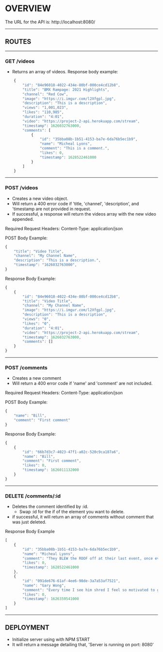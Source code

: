 # **OVERVIEW**

The URL for the API is: http://localhost:8080/

---
## **ROUTES**
---
### **GET** /videos
 - Returns an array of videos.
Response body example:
``` javascript [
    {
        "id": "84e96018-4022-434e-80bf-000ce4cd12b8",
        "title": "BMX Rampage: 2021 Highlights",
        "channel": "Red Cow",
        "image": "https://i.imgur.com/l2Xfgpl.jpg",
        "description": "This is a description",
        "views": "1,001,023",
        "likes": "110,985",
        "duration": "4:01",
        "video": "https://project-2-api.herokuapp.com/stream",
        "timestamp": 1626032763000,
        "comments": [
            {
                "id": "35bba08b-1b51-4153-ba7e-6da76b5ec1b9",
                "name": "Micheal Lyons",
                "comment": "This is a comment.",
                "likes": 0,
                "timestamp": 1628522461000
            }
        ]
    }
```
---
### **POST** /videos
- Creates a new video object.
- Will return a 400 error code if 'title, 'channel', 'description', and 'timestamp are not provided in request.
- If successful, a response will return the videos array with the new video appended.

Required Request Headers: Content-Type: application/json

POST Body Example:
```javascript
{
    "title": "Video Title",
    "channel": "My Channel Name",
    "description": "This is a description.",
    "timestamp": "1626032763000",
}
```

Response Body Example:
```javascript
{
    {
        "id": "84e96018-4022-434e-80bf-000ce4cd12b8",
        "title": "Video Title",
        "channel": "My Channel Name",
        "image": "https://i.imgur.com/l2Xfgpl.jpg",
        "description": "This is a description",
        "views": "0",
        "likes": "0",
        "duration": "4:01",
        "video": "https://project-2-api.herokuapp.com/stream",
        "timestamp": 1626032763000,
        "comments": []
    }
}
```
---
### **POST** /comments
- Creates a new comment
- Will return a 400 error code if 'name' and 'comment' are not included.

Required Request Headers: Content-Type: application/json

POST Body Example:
```javascript
{
    "name": "Bill",
    "comment": "First comment"
}
```

Response Body Example:
```javascript
{
    {
        "id": "66b7d3c7-4023-47f1-a02c-520c9ca187a6",
        "name": "Bill",
        "comment": "First comment",
        "likes": 0,
        "timestamp": 1626011132000
    }
}
```
---
### **DELETE** /comments/:id
- Deletes the comment identified by :id.
    - Swap :id for the if of the element you want to delete.
- if successful, it will return an array of comments without comment that was just deleted.

Response Body Example 
```javascript
[
    {
        "id": "35bba08b-1b51-4153-ba7e-6da76b5ec1b9",
        "name": "Micheal Lyons",
        "comment": "They BLEW the ROOF off at their last event, once everyone started figuring out they were going. This is still simply the greatest opening of an event I have EVER witnessed.",
        "likes": 0,
        "timestamp": 1628522461000
    },
    {
        "id": "091de676-61af-4ee6-90de-3a7a53af7521",
        "name": "Gary Wong",
        "comment": "Every time I see him shred I feel so motivated to get off my coucand hop on my board. He’s so talented! I wish I can ride like him one day so can really enjoy myself!",
        "likes": 0,
        "timestamp": 1626359541000
    }
]
```
---
## **DEPLOYMENT**
- Initialize server using with NPM START
- It will return a message detailing that, 'Server is running on port: 8080'